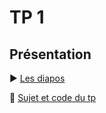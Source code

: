 # TP 1

## Présentation

:arrow_forward: [Les diapos](https://antoinelecacheur.github.io/ENSAI-2A/index.html)

:open_file_folder: [Sujet et code du tp](https://github.com/HealerMikado/2019Ensai_complement-info_TP1)